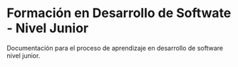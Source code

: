 # Formación en Desarrollo de Softwate - Nivel Junior

Documentación para el proceso de aprendizaje en desarrollo de software nivel junior.
